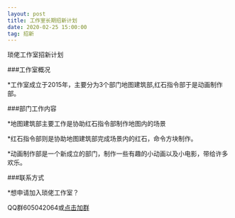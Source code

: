 ```yaml
---
layout: post
title: 工作室长期招新计划
date: 2020-02-25 15:00:00
tag: 招新
---
```


琐佬工作室招新计划

###工作室概况

*工作室成立于2015年，主要分为3个部门地图建筑部,红石指令部于是动画制作部。

###部门工作内容

*地图建筑部主要工作是协助红石指令部制作地图内的场景

*红石指令部则是协助地图建筑部完成场景内的红石，命令方块制作。

*动画制作部是一个新成立的部门，制作一些有趣的小动画以及小电影，带给许多欢乐。

###联系方式

*想申请加入琐佬工作室？

QQ群605042064或[点击加群](https://jq.qq.com/?_wv=1027&k=5nQjXc)
